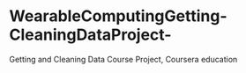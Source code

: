 # WearableComputingGetting-CleaningDataProject-
Getting and Cleaning Data Course Project, Coursera education
